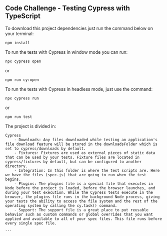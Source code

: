 ## Code Challenge - Testing Cypress with TypeScript

To download this project dependencies just run the command below on your terminal:
``` 
npm install 
```
To run the tests with Cypress in window mode you can run:
``` 
npx cypress open 
```
or 
``` 
npm run cy:open
```
To run the tests with Cypress in headless mode, just use the command:
``` 
npx cypress run
```
or 
``` 
npm run test
```
The project is divided in:
````
Cypress
    - Downloads: Any files downloaded while testing an application's file download feature will be stored in the downloadsFolder which is set to cypress/downloads by default.
    - Fixtures: Fixtures are used as external pieces of static data that can be used by your tests. Fixture files are located in cypress/fixtures by default, but can be configured to another directory.
    - Integration: In this folder is where the test scripts are. Here we have the files (spec.js) that are going to run when the test begins.
    - Plugins: The plugins file is a special file that executes in Node before the project is loaded, before the browser launches, and during your test execution. While the Cypress tests execute in the browser, the plugins file runs in the background Node process, giving your tests the ability to access the file system and the rest of the operating system by calling the cy.task() command.
    - Support: The support file is a great place to put reusable behavior such as custom commands or global overrides that you want applied and available to all of your spec files. This file runs before every single spec file.
    
```
